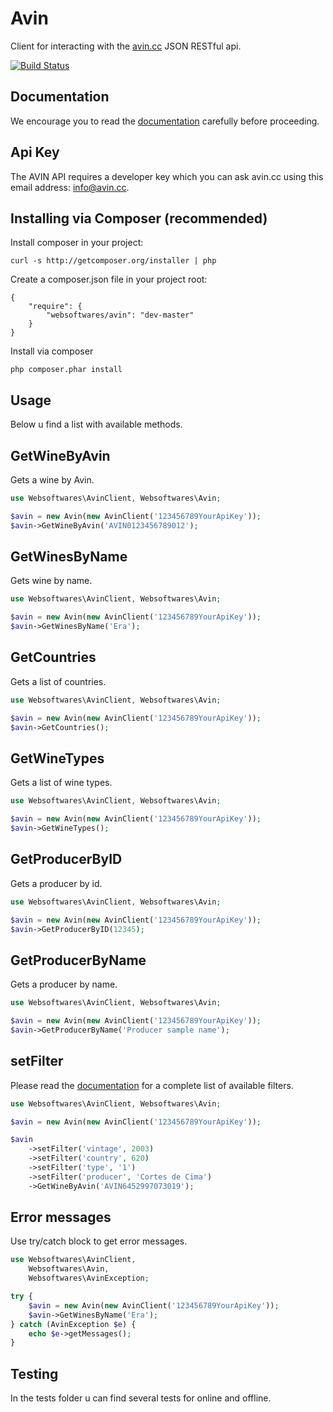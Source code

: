 # Avin

Client for interacting with the [avin.cc](http://www.avin.cc/api-documentation/ "avin.cc") JSON RESTful api.

[![Build Status](https://api.travis-ci.org/websoftwares/Avin.png)](https://travis-ci.org/websoftwares/Avin)

## Documentation
We encourage you to read the [documentation](http://www.avin.cc/api-documentation/ "avin.cc") carefully before proceeding.

## Api Key
The AVIN API requires a developer key which you can ask avin.cc using this email address: info@avin.cc.

## Installing via Composer (recommended)

Install composer in your project:
```
curl -s http://getcomposer.org/installer | php
```

Create a composer.json file in your project root:
```
{
    "require": {
        "websoftwares/avin": "dev-master"
    }
}
```

Install via composer
```
php composer.phar install
```

## Usage
Below u find a list with available methods.

## GetWineByAvin
Gets a wine by Avin.

```php
use Websoftwares\AvinClient, Websoftwares\Avin;

$avin = new Avin(new AvinClient('123456789YourApiKey'));
$avin->GetWineByAvin('AVIN0123456789012');

```

## GetWinesByName
Gets wine by name.

```php
use Websoftwares\AvinClient, Websoftwares\Avin;

$avin = new Avin(new AvinClient('123456789YourApiKey'));
$avin->GetWinesByName('Era');

```

## GetCountries
Gets a list of countries.

```php
use Websoftwares\AvinClient, Websoftwares\Avin;

$avin = new Avin(new AvinClient('123456789YourApiKey'));
$avin->GetCountries();

```

## GetWineTypes
Gets a list of wine types.

```php
use Websoftwares\AvinClient, Websoftwares\Avin;

$avin = new Avin(new AvinClient('123456789YourApiKey'));
$avin->GetWineTypes();

```

## GetProducerByID
Gets a producer by id.

```php
use Websoftwares\AvinClient, Websoftwares\Avin;

$avin = new Avin(new AvinClient('123456789YourApiKey'));
$avin->GetProducerByID(12345);

```

## GetProducerByName
Gets a producer by name.

```php
use Websoftwares\AvinClient, Websoftwares\Avin;

$avin = new Avin(new AvinClient('123456789YourApiKey'));
$avin->GetProducerByName('Producer sample name');

```

## setFilter
Please read the [documentation](http://www.avin.cc/api-documentation/ "avin.cc") for a complete list of available filters.

```php
use Websoftwares\AvinClient, Websoftwares\Avin;

$avin = new Avin(new AvinClient('123456789YourApiKey'));

$avin
	->setFilter('vintage', 2003)
    ->setFilter('country', 620)
    ->setFilter('type', '1')
    ->setFilter('producer', 'Cortes de Cima')
    ->GetWineByAvin('AVIN6452997073019');

```

## Error messages
Use try/catch block to get error messages.

```php
use Websoftwares\AvinClient,
	Websoftwares\Avin,
	Websoftwares\AvinException;

try {
	$avin = new Avin(new AvinClient('123456789YourApiKey'));
	$avin->GetWinesByName('Era');
} catch (AvinException $e) {
	echo $e->getMessages();
}

```

## Testing
In the tests folder u can find several tests for online and offline.